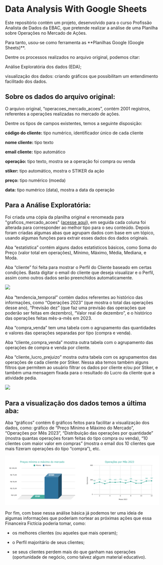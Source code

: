 # Data Analysis With Google Sheets

Este repositório contém um projeto, desenvolvido para o curso Profissão Analista de Dados da EBAC, que pretende realizar a análise de uma Planilha sobre Operações no Mercado de Ações.



Para tanto, usou-se como ferramenta as \*\*Planilhas Google (Google Sheets)\*\*. 



Dentre os processos realizados no arquivo original, podemos citar:

Análise Exploratória dos dados (EDA);

visualização dos dados: criando gráficos que possibilitam um entendimento facilitado dos dados.



## Sobre os dados do arquivo original:

O arquivo original, “operacoes_mercado_acoes”, contém 2001 registros, referentes a operações realizadas no mercado de ações.



Dentre os tipos de campos existentes, temos a seguinte disposição:

**código do cliente:** tipo numérico, identificador único de cada cliente

**nome cliente:** tipo texto

**email cliente:** tipo automático

**operação:** tipo texto, mostra se a operação foi compra ou venda

**stiker:** tipo automático, mostra o STIKER da ação

**preço:** tipo numérico (moeda)

**data:** tipo numérico (data), mostra a data da operação



## Para a Análise Exploratória:

Foi criada uma cópia da planilha original e renomeada para "graficos_mercado_acoes" ([acesse aqui](https://docs.google.com/spreadsheets/d/17cfPgpSSOo_jNBb2YJ-j9WEDKeropZ8obQ47WsdRQH8/edit?usp=sharing)), em seguida cada coluna foi alterada para corresponder ao melhor tipo para o seu conteúdo. Depois foram criadas algumas abas que agrupam dados com base em um tópico, usando algumas funções para extrair esses dados dos dados originais.



Aba “estatística” contém alguns dados estatísticos básicos, como Soma do Preço (valor total em operações), Mínimo, Máximo, Média, Mediana, e Moda.



Aba “cliente” foi feita para mostrar o Perfil do Cliente baseado em certas condições. Basta digitar o email do cliente que deseja visualizar e o Perfil, assim como outros dados serão preenchidos automaticamente.

<img src="/img/mercado_acoes_cliente.gif">



Aba “tendencia_temporal” contém dados referentes ao histórico das informações, como “Operações 2023” (que mostra o total das operações desse ano), “Previsão dez” (que faz uma previsão das operações que poderão ser feitas em dezembro), “Valor real de dezembro”, e o histórico das operações feitas mês-a-mês em 2023.

Aba “compra_venda” tem uma tabela com o agrupamento das quantidades e valores das operações separadas por tipo (compra e venda).



Aba “cliente_compra_venda” mostra outra tabela com o agrupamento das operações de compra e venda por cliente.



Aba “cliente_lucro_prejuizo” mostra outra tabela com os agrupamentos das operações de cada cliente por Stiker. Nessa aba temos também alguns filtros que permitem ao usuário filtrar os dados por cliente e/ou por Stiker, e também uma mensagem fixada para o resultado do Lucro da cliente que a atividade pedia.

<img src="/img/mercado_acoes_filtros.gif">



## Para a visualização dos dados temos a última aba:

Aba “gráficos” contém 6 gráficos feitos para facilitar a visualização dos dados, como: gráfico de “Preço Mínimo e Máximo do Mercado”, “Operações por Mês 2023”, “Distribuição das operações por quantidade” (mostra quantas operações foram feitas do tipo compra ou venda), “10 clientes com maior valor em compras” (mostra o email dos 10 clientes que mais fizeram operações do tipo “compra”), etc.

<img src="/img/graficos-preco-min-max.png">



Por fim, com base nessa análise básica já podemos ter uma ideia de algumas informações que poderiam nortear as próximas ações que essa Financeira Fictícia poderia tomar, como:

- os melhores clientes (ou aqueles que mais operam);

- o Perfil majoritário de seus clientes;

- se seus clientes perdem mais do que ganham nas operações (oportunidade de negócio, como talvez algum material educativo).

